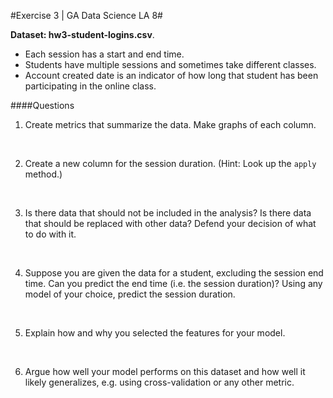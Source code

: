 #Exercise 3 | GA Data Science LA 8#

**Dataset: hw3-student-logins.csv**.

+ Each session has a start and end time.
+ Students have multiple sessions and sometimes take different classes.
+ Account created date is an indicator of how long that student has been participating in the online class.

####Questions
1. Create metrics that summarize the data. Make graphs of each column.
<br>

2. Create a new column for the session duration. (Hint: Look up the ```apply``` method.)
<br>

3. Is there data that should not be included in the analysis? Is there data that should be replaced with other data? Defend your decision of what to do with it.
<br>

4. Suppose you are given the data for a student, excluding the session end time. Can you predict the end time (i.e. the session duration)? Using any model of your choice, predict the session duration.
<br>

5. Explain how and why you selected the features for your model.
<br>

6. Argue how well your model performs on this dataset and how well it likely generalizes, e.g. using cross-validation or any other metric.